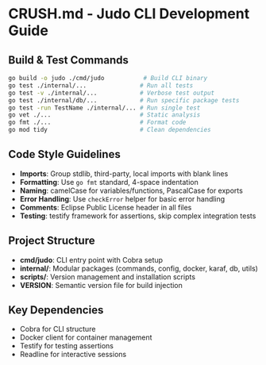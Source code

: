 # CRUSH.md - Judo CLI Development Guide

## Build & Test Commands
```bash
go build -o judo ./cmd/judo           # Build CLI binary
go test ./internal/...               # Run all tests
go test -v ./internal/...            # Verbose test output
go test ./internal/db/...            # Run specific package tests
go test -run TestName ./internal/... # Run single test
go vet ./...                         # Static analysis
go fmt ./...                         # Format code
go mod tidy                          # Clean dependencies
```

## Code Style Guidelines
- **Imports**: Group stdlib, third-party, local imports with blank lines
- **Formatting**: Use `go fmt` standard, 4-space indentation
- **Naming**: camelCase for variables/functions, PascalCase for exports
- **Error Handling**: Use `checkError` helper for basic error handling
- **Comments**: Eclipse Public License header in all files
- **Testing**: testify framework for assertions, skip complex integration tests

## Project Structure
- **cmd/judo**: CLI entry point with Cobra setup
- **internal/**: Modular packages (commands, config, docker, karaf, db, utils)
- **scripts/**: Version management and installation scripts
- **VERSION**: Semantic version file for build injection

## Key Dependencies
- Cobra for CLI structure
- Docker client for container management
- Testify for testing assertions
- Readline for interactive sessions